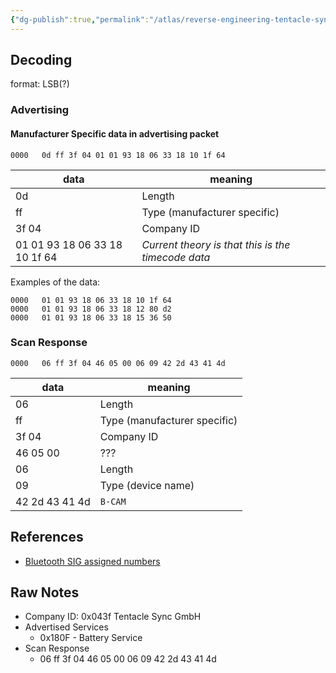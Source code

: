 ```yaml
---
{"dg-publish":true,"permalink":"/atlas/reverse-engineering-tentacle-sync-ble-protocol/","title":"Reverse Engineering Tentacle Sync BLE Protocol","tags":["🌱","reverse-engineering"],"updated":"2025-10-07T14:16:10.609-07:00"}
---
```



## Decoding
format: LSB(?)

### Advertising

#### Manufacturer Specific data in advertising packet

```
0000   0d ff 3f 04 01 01 93 18 06 33 18 10 1f 64
```

| data                          | meaning                                            |
| ----------------------------- | -------------------------------------------------- |
| 0d                            | Length                                             |
| ff                            | Type (manufacturer specific)                       |
| 3f 04                         | Company ID                                         |
| 01 01 93 18 06 33 18 10 1f 64 | _Current theory is that this is the timecode data_ |

Examples of the data:

```
0000   01 01 93 18 06 33 18 10 1f 64
0000   01 01 93 18 06 33 18 12 80 d2
0000   01 01 93 18 06 33 18 15 36 50
```

### Scan Response

```
0000   06 ff 3f 04 46 05 00 06 09 42 2d 43 41 4d
```

| data           | meaning                      |
| -------------- | ---------------------------- |
| 06             | Length                       |
| ff             | Type (manufacturer specific) |
| 3f 04          | Company ID                   |
| 46 05 00       | ???                          |
| 06             | Length                       |
| 09             | Type (device name)           |
| 42 2d 43 41 4d | `B-CAM`                      |

## References
- [Bluetooth SIG assigned numbers](https://www.bluetooth.com/specifications/assigned-numbers/)
## Raw Notes
- Company ID: 0x043f Tentacle Sync GmbH
- Advertised Services
	- 0x180F - Battery Service
- Scan Response
	- 06 ff 3f 04 46 05 00 06 09 42 2d 43 41 4d

